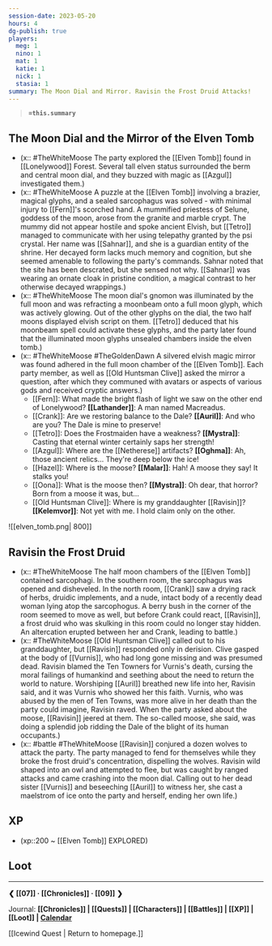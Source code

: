 ```yaml
---
session-date: 2023-05-20
hours: 4
dg-publish: true
players: 
  meg: 1
  nino: 1
  mat: 1
  katie: 1
  nick: 1
  stasia: 1
summary: The Moon Dial and Mirror. Ravisin the Frost Druid Attacks!
---
```

> **`=this.summary`**
## The Moon Dial and the Mirror of the Elven Tomb
- (x:: #TheWhiteMoose The party explored the [[Elven Tomb]] found in [[Lonelywood]] Forest. Several tall elven status surrounded the berm and central moon dial, and they buzzed with magic as [[Azgul]] investigated them.)
- (x:: #TheWhiteMoose A puzzle at the [[Elven Tomb]] involving a brazier, magical glyphs, and a sealed sarcophagus was solved - with minimal injury to [[Fern]]'s scorched hand. A mummified priestess of Selune, goddess of the moon, arose from the granite and marble crypt.  The mummy did not appear hostile and spoke ancient Elvish, but [[Tetro]] managed to communicate with her using telepathy granted by the psi crystal. Her name was [[Sahnar]], and she is a guardian entity of the shrine. Her decayed form lacks much memory and cognition, but she seemed amenable to following the party's commands. Sahnar noted that the site has been descrated, but she sensed not why. [[Sahnar]] was wearing an ornate cloak in pristine condition, a magical contrast to her otherwise decayed wrappings.)
- (x:: #TheWhiteMoose The moon dial's gnomon was illuminated by the full moon and was refracting a moonbeam onto a full moon glyph, which was actively glowing. Out of the other glyphs on the dial, the two half moons displayed elvish script on them. [[Tetro]] deduced that his moonbeam spell could activate these glyphs, and the party later found that the illuminated moon glyphs unsealed chambers inside the elven tomb.)
- (x:: #TheWhiteMoose #TheGoldenDawn A silvered elvish magic mirror was found adhered in the full moon chamber of the [[Elven Tomb]]. Each party member, as well as [[Old Huntsman Clive]] asked the mirror a question, after which they communed with avatars or aspects of various gods and received cryptic answers.)
	- [[Fern]]: What made the bright flash of light we saw on the other end of Lonelywood? **[[Lathander]]**: A man named Macreadus.
	- [[Crank]]: Are we restoring balance to the Dale? **[[Auril]]**: And who are you? The Dale is mine to preserve!
	- [[Tetro]]: Does the Frostmaiden have a weakness? **[[Mystra]]**: Casting that eternal winter certainly saps her strength!
	- [[Azgul]]: Where are the [[Netherese]] artifacts? **[[Oghma]]**: Ah, those ancient relics... They're deep below the ice! 
	- [[Hazel]]: Where is the moose? **[[Malar]]**: Hah! A moose they say! It stalks you!
	- [[Oona]]: What is the moose then? **[[Mystra]]**: Oh dear, that horror? Born from a moose it was, but... 
	- [[Old Huntsman Clive]]: Where is my granddaughter [[Ravisin]]? **[[Kelemvor]]**: Not yet with me. I hold claim only on the other.

![[elven_tomb.png| 800]]

## Ravisin the Frost Druid

- (x:: #TheWhiteMoose The half moon chambers of the [[Elven Tomb]] contained sarcophagi. In the southern room, the sarcophagus was opened and disheveled. In the north room, [[Crank]] saw a drying rack of herbs, druidic implements, and a nude, intact body of a recently dead woman lying atop the sarcophogus. A berry bush in the corner of the room seemed to move as well, but before Crank could react, [[Ravisin]], a frost druid who was skulking in this room could no longer stay hidden. An altercation erupted between her and Crank, leading to battle.)
- (x:: #TheWhiteMoose  [[Old Huntsman Clive]] called out to his granddaughter, but [[Ravisin]] responded only in derision. Clive gasped at the body of [[Vurnis]], who had long gone missing and was presumed dead. Ravisin blamed the Ten Towners for Vurnis's death, cursing the moral failings of humankind and seething about the need to return the world to nature. Worshiping [[Auril]] breathed new life into her, Ravisin said, and it was Vurnis who showed her this faith. Vurnis, who was abused by the men of Ten Towns, was more alive in her death than the party could imagine, Ravisin raved. When the party asked about the moose, [[Ravisin]] jeered at them. The so-called moose, she said, was doing a splendid job ridding the Dale of the blight of its human occupants.)
- (x:: #battle #TheWhiteMoose [[Ravisin]] conjured a dozen wolves to attack the party. The party managed to fend for themselves while they broke the frost druid's concentration, dispelling the wolves. Ravisin wild shaped into an owl and attempted to flee, but was caught by ranged attacks and came crashing into the moon dial. Calling out to her dead sister [[Vurnis]] and beseeching [[Auril]] to witness her, she cast a maelstrom of ice onto the party and herself, ending her own life.)


## XP
- (xp::200 ~ [[Elven Tomb]] EXPLORED)

## Loot

---
**❮ [[07]] · [[Chronicles]]  ·  [[09]] ❯**

Journal: **[[Chronicles]] | [[Quests]] |  [[Characters]] | [[Battles]] | [[XP]] | [[Loot]] | [Calendar](https://app.fantasy-calendar.com/calendars/38f9e3f5098bac1f655a4fb4241f35eb)**

[[Icewind Quest | Return to homepage.]]

